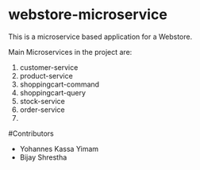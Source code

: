 # webstore-microservice
This is a microservice based application for a Webstore.

Main Microservices in the project are:
1. customer-service
2. product-service
3. shoppingcart-command
4. shoppingcart-query
5. stock-service
6. order-service
7. 

#Contributors
- Yohannes Kassa Yimam
- Bijay Shrestha